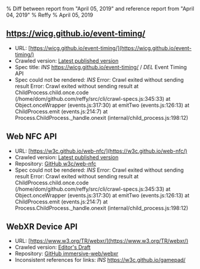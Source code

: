 % Diff between report from "April 05, 2019" and reference report from "April 04, 2019"
% Reffy
% April 05, 2019

## https://wicg.github.io/event-timing/

- URL: [https://wicg.github.io/event-timing/](https://wicg.github.io/event-timing/)
- Crawled version: [Latest published version](undefined)
- Spec title: *INS* https://wicg.github.io/event-timing/ / *DEL* Event Timing API
- Spec could not be rendered: *INS* Error: Crawl exited without sending result Error: Crawl exited without sending result
    at ChildProcess.child.once.code (/home/dom/github.com/reffy/src/cli/crawl-specs.js:345:33)
    at Object.onceWrapper (events.js:317:30)
    at emitTwo (events.js:126:13)
    at ChildProcess.emit (events.js:214:7)
    at Process.ChildProcess._handle.onexit (internal/child_process.js:198:12)


## Web NFC API

- URL: [https://w3c.github.io/web-nfc/](https://w3c.github.io/web-nfc/)
- Crawled version: [Latest published version](undefined)
- Repository: [GitHub w3c/web-nfc](https://github.com/w3c/web-nfc)
- Spec could not be rendered: *INS* Error: Crawl exited without sending result Error: Crawl exited without sending result
    at ChildProcess.child.once.code (/home/dom/github.com/reffy/src/cli/crawl-specs.js:345:33)
    at Object.onceWrapper (events.js:317:30)
    at emitTwo (events.js:126:13)
    at ChildProcess.emit (events.js:214:7)
    at Process.ChildProcess._handle.onexit (internal/child_process.js:198:12)


## WebXR Device API

- URL: [https://www.w3.org/TR/webxr/](https://www.w3.org/TR/webxr/)
- Crawled version: [Editor's Draft](https://immersive-web.github.io/webxr/)
- Repository: [GitHub immersive-web/webxr](https://github.com/immersive-web/webxr)
- Inconsistent references for links: *INS* https://w3c.github.io/gamepad/


